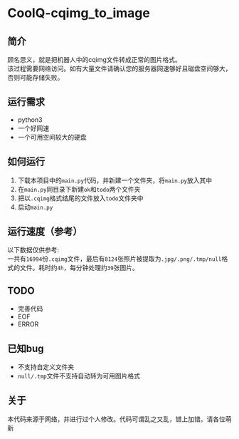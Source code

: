# CoolQ-cqimg_to_image

简介
----------
顾名思义，就是把机器人中的cqimg文件转成正常的图片格式。  
该过程需要网络访问。如有大量文件请确认您的服务器网速够好且磁盘空间够大，否则可能存储失败。  

运行需求
----------
 - python3
 - 一个好网速
 - 一个可用空间较大的硬盘
 
如何运行
----------
 1. 下载本项目中的```main.py```代码，并新建一个文件夹，将```main.py```放入其中
 2. 在```main.py```同目录下新建```ok```和```todo```两个文件夹
 3. 把以```.cqimg```格式结尾的文件放入```todo```文件夹中
 4. 启动```main.py```

运行速度（参考）
----------
以下数据仅供参考:  
一共有```16994```份```.cqimg```文件，最后有```8124```张照片被提取为```.jpg/.png/.tmp/null```格式的文件。耗时约```4h```，每分钟处理约```39```张图片。  

TODO
----------
 - 完善代码
 - EOF
 - ERROR

已知bug
----------
 - 不支持自定义文件夹
 - ```null/.tmp```文件不支持自动转为可用图片格式

关于
----------
本代码来源于网络，并进行过个人修改。代码可谓乱之又乱，错上加错。请各位萌新
